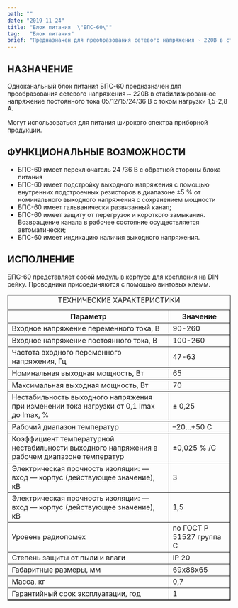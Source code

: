 ```yaml
---
path: ""
date: "2019-11-24"
title: "Блок питания  \"БПС-60\""
tag:   "Блок питания"
brief: "Предназначен для преобразования сетевого напряжения ~ 220В в стабилизированное напряжение постоянного тока 05/12/15/24/36 В с током нагрузки 1,5-2,8 А."
---
```


<h2>НАЗНАЧЕНИЕ</h2>
<p>Одноканальный блок питания БПС-60 предназначен для преобразования сетевого напряжения ~ 220В в стабилизированное напряжение постоянного тока&nbsp;05/12/15/24/36 В с током нагрузки 1,5-2,8 А.</p>
<p>Могут использоваться для питания широкого спектра приборной продукции.</p>
<h2>ФУНКЦИОНАЛЬНЫЕ ВОЗМОЖНОСТИ</h2>
<ul>
<li>БПС-60 имеет переключатель 24 /36 В с обратной стороны блока питания</li>
<li>БПС-60 имеет подстройку выходного напряжения с помощью внутренних подстроечных резисторов в диапазоне &plusmn;5 % от номинального выходного напряжения с сохранением мощности</li>
<li>БПС-60 имеет гальванически развязанный канал;</li>
<li>БПС-60 имеет защиту от перегрузок и короткого замыкания. Возвращение канала в рабочее состояние осуществляется автоматически;</li>
<li>БПС-60 имеет индикацию наличия выходного напряжения.</li>
</ul>
<h2>ИСПОЛНЕНИЕ</h2>
<p>БПС-60 представляет собой модуль в корпусе для крепления на DIN рейку. Проводники присоединяются с помощью винтовых клемм.</p>
<table border="1" class="tech-table"><caption>ТЕХНИЧЕСКИЕ ХАРАКТЕРИСТИКИ</caption>
<tbody>
<tr><th>Параметр</th><th>Значение</th></tr>
<tr>
<td class="td-1">Входное напряжение переменного тока, В</td>
<td class="td-2">90-260</td>
</tr>
<tr>
<td class="td-1">Входное напряжение постоянного тока, В</td>
<td class="td-2">100-260</td>
</tr>
<tr>
<td class="td-1">Частота входного переменного напряжения, Гц</td>
<td class="td-2">47-63</td>
</tr>
<tr>
<td class="td-1">Номинальная выходная мощность, Вт</td>
<td class="td-2">65</td>
</tr>
<tr>
<td class="td-1">Максимальная выходная мощность, Вт</td>
<td class="td-2">70</td>
</tr>
<tr>
<td class="td-1">Нестабильность выходного напряжения при изменении тока нагрузки от 0,1 Imax до Imax, %</td>
<td class="td-2">&plusmn; 0,25</td>
</tr>
<tr>
<td class="td-1">Рабочий диапазон температур</td>
<td class="td-2">&ndash;20...+50 C</td>
</tr>
<tr>
<td class="td-1">Коэффициент температурной нестабильности выходного напряжения в рабочем диапазоне температур</td>
<td class="td-2">&plusmn;0,025 % /C</td>
</tr>
<tr>
<td class="td-1">Электрическая прочность изоляции: &mdash; вход &mdash; корпус (действующее значение), кВ</td>
<td class="td-2">3</td>
</tr>
<tr>
<td class="td-1">Электрическая прочность изоляции: &mdash; вход &mdash; корпус (действующее значение), кВ</td>
<td class="td-2">1,5</td>
</tr>
<tr>
<td class="td-1">Уровень радиопомех</td>
<td class="td-2">по ГОСТ Р 51527 группа С</td>
</tr>
<tr>
<td class="td-1">Степень защиты от пыли и влаги</td>
<td class="td-2">IP 20</td>
</tr>
<tr>
<td class="td-1">Габаритные размеры, мм</td>
<td class="td-2">69х88х65</td>
</tr>
<tr>
<td class="td-1">Масса, кг</td>
<td class="td-2">0,7</td>
</tr>
<tr>
<td class="td-1">Гарантийный срок эксплуатации, год</td>
<td class="td-2">1</td>
</tr>
</tbody>
</table>